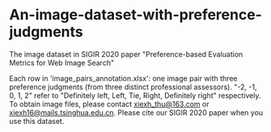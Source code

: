 # An-image-dataset-with-preference-judgments
The image dataset in SIGIR 2020 paper "Preference-based Evaluation Metrics for Web Image Search"

Each row in 'image_pairs_annotation.xlsx': one image pair with three preference judgments (from three distinct professional assessors).
"-2, -1, 0, 1, 2" refer to "Definitely left, Left, Tie, Right, Definitely right" respectively.
To obtain image files, please contact xiexh_thu@163.com or xiexh16@mails.tsinghua.edu.cn.
Please cite our SIGIR 2020 paper when you use this dataset. 
